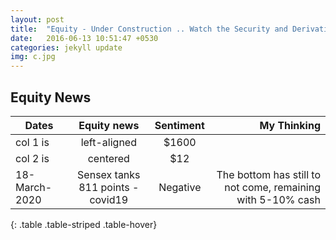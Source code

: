```yaml
---
layout: post
title:  "Equity - Under Construction .. Watch the Security and Derivative -  The Bigger the better? Bull or Bear"
date:   2016-06-13 10:51:47 +0530
categories: jekyll update
img: c.jpg
---
```



## Equity News 

| Dates   |      Equity news       |  Sentiment | My Thinking |
|----------|:-------------:|:------:|------:|
| col 1 is |  left-aligned | $1600 |  |
| col 2 is |    centered   |   $12 |  |
| 18-March-2020 | Sensex tanks 811 points -covid19 | Negative | The bottom has still to not come, remaining with 5-10% cash  |
{: .table .table-striped .table-hover}

